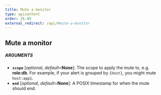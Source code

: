 ```yaml
---
title: Mute a monitor
type: apicontent
order: 26.09
external_redirect: /api/#mute-a-monitor
---
```


## Mute a monitor

##### ARGUMENTS
* **`scope`** [*optional*, *default*=**None**]:
    The scope to apply the mute to, e.g. **role:db**.
    For example, if your alert is grouped by `{host}`, you might mute `host:app1`.
* **`end`** [*optional*, *default*=**None**]:
    A POSIX timestamp for when the mute should end.
